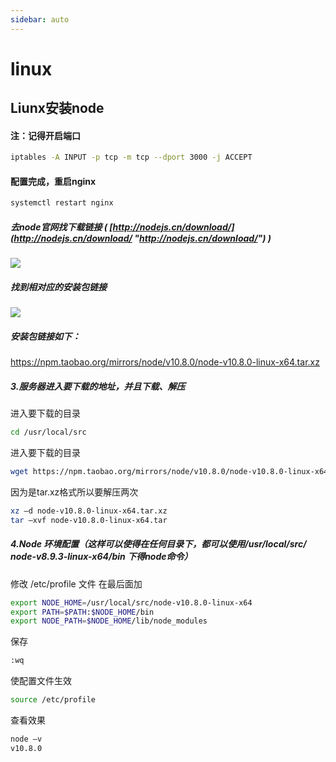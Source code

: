 ```yaml
---
sidebar: auto
---
```

# linux
## Liunx安装node
#### 注：记得开启端口
```Bash
iptables -A INPUT -p tcp -m tcp --dport 3000 -j ACCEPT
```

#### 配置完成，重启nginx
```Bash
systemctl restart nginx
```

##### 去node官网找下载链接 ( [http://nodejs.cn/download/](http://nodejs.cn/download/ "http://nodejs.cn/download/") )

<!--more-->

![](https://vin668.oss-cn-hangzhou.aliyuncs.com/linux_node1.jpg)

##### 找到相对应的安装包链接

![](https://vin668.oss-cn-hangzhou.aliyuncs.com/linux_node2.jpg)

##### 安装包链接如下：
https://npm.taobao.org/mirrors/node/v10.8.0/node-v10.8.0-linux-x64.tar.xz

##### 3.服务器进入要下载的地址，并且下载、解压

进入要下载的目录
```bash
cd /usr/local/src
```
进入要下载的目录
```bash
wget https://npm.taobao.org/mirrors/node/v10.8.0/node-v10.8.0-linux-x64.tar.xz
```
因为是tar.xz格式所以要解压两次
```bash
xz –d node-v10.8.0-linux-x64.tar.xz
tar –xvf node-v10.8.0-linux-x64.tar
```
##### 4.Node 环境配置（这样可以使得在任何目录下，都可以使用/usr/local/src/ node-v8.9.3-linux-x64/bin 下得node命令）
修改 /etc/profile 文件
在最后面加
```bash
export NODE_HOME=/usr/local/src/node-v10.8.0-linux-x64
export PATH=$PATH:$NODE_HOME/bin
export NODE_PATH=$NODE_HOME/lib/node_modules
```

保存
```bash
:wq
```
使配置文件生效
```bash
source /etc/profile
```
查看效果
```bash
node –v
v10.8.0
```